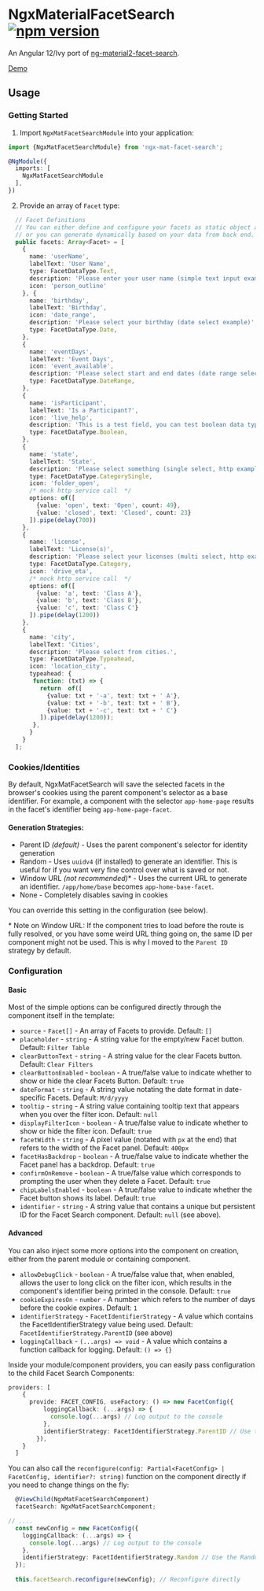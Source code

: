 # NgxMaterialFacetSearch [![npm version](https://badge.fury.io/js/ngx-mat-facet-search.svg)](https://badge.fury.io/js/ngx-mat-facet-search)
An Angular 12/Ivy port of [ng-material2-facet-search](https://github.com/fdeniz/ng-material2-facet-search).

[Demo](https://128keaton.github.io/NgxMatFacetSearch/)

## Usage

### Getting Started
1. Import `NgxMatFacetSearchModule` into your application:
```typescript
import {NgxMatFacetSearchModule} from 'ngx-mat-facet-search';

@NgModule({
  imports: [
    NgxMatFacetSearchModule
  ],
})
```

2. Provide an array of `Facet` type:
```typescript
  // Facet Definitions
  // You can either define and configure your facets as static object array,
  // or you can generate dynamically based on your data from back end.
  public facets: Array<Facet> = [
    {
      name: 'userName',
      labelText: 'User Name',
      type: FacetDataType.Text,
      description: 'Please enter your user name (simple text input example)',
      icon: 'person_outline'
    }, {
      name: 'birthday',
      labelText: 'Birthday',
      icon: 'date_range',
      description: 'Please select your birthday (date select example)',
      type: FacetDataType.Date,
    },
    {
      name: 'eventDays',
      labelText: 'Event Days',
      icon: 'event_available',
      description: 'Please select start and end dates (date range select example)',
      type: FacetDataType.DateRange,
    },
    {
      name: 'isParticipant',
      labelText: 'Is a Participant?',
      icon: 'live_help',
      description: 'This is a test field, you can test boolean data type.',
      type: FacetDataType.Boolean,
    },
    {
      name: 'state',
      labelText: 'State',
      description: 'Please select something (single select, http example)',
      type: FacetDataType.CategorySingle,
      icon: 'folder_open',
      /* mock http service call  */
      options: of([
        {value: 'open', text: 'Open', count: 49},
        {value: 'closed', text: 'Closed', count: 23}
      ]).pipe(delay(700))
    },
    {
      name: 'license',
      labelText: 'License(s)',
      description: 'Please select your licenses (multi select, http example)',
      type: FacetDataType.Category,
      icon: 'drive_eta',
      /* mock http service call  */
      options: of([
        {value: 'a', text: 'Class A'},
        {value: 'b', text: 'Class B'},
        {value: 'c', text: 'Class C'}
      ]).pipe(delay(1200))
    },
    {
      name: 'city',
      labelText: 'Cities',
      description: 'Please select from cities.',
      type: FacetDataType.Typeahead,
      icon: 'location_city',
      typeahead: {
       function: (txt) => {
         return  of([
           {value: txt + '-a', text: txt + ' A'},
           {value: txt + '-b', text: txt + ' B'},
           {value: txt + '-c', text: txt + ' C'}
         ]).pipe(delay(1200));
       },
      }
    }
  ];
```

### Cookies/Identities
By default, NgxMatFacetSearch will save the selected facets in the browser's cookies using the parent component's selector as a base identifier.
For example, a component with the selector `app-home-page` results in the facet's identifier being `app-home-page-facet`.

#### Generation Strategies:
* Parent ID _(default)_ - Uses the parent component's selector for identity generation
* Random - Uses `uuidv4` (if installed) to generate an identifier. This is useful for if you want very fine control over what is saved or not.
* Window URL _(not recommended)_* - Uses the current URL to generate an identifier. `/app/home/base` becomes `app-home-base-facet`. 
* None - Completely disables saving in cookies

You can override this setting in the configuration (see below).

\* Note on Window URL: If the component tries to load before the route is fully resolved, or you have some weird URL thing going on, 
the same ID per component might not be used. This is why I moved to the `Parent ID` strategy by default.

### Configuration

#### Basic
Most of the simple options can be configured directly through the component itself in the template:

* `source` - `Facet[]` - An array of Facets to provide. Default: `[]`
* `placeholder` - `string` - A string value for the empty/new Facet button. Default: `Filter Table`
* `clearButtonText` - `string` - A string value for the clear Facets button. Default: `Clear Filters`
* `clearButtonEnabled` - `boolean` - A true/false value to indicate whether to show or hide the clear Facets Button. Default: `true`
* `dateFormat` - `string` - A string value notating the date format in date-specific Facets. Default: `M/d/yyyy`
* `tooltip` - `string` - A string value containing tooltip text that appears when you over the filter icon. Default: `null`
* `displayFilterIcon` - `boolean` - A true/false value to indicate whether to show or hide the filter icon. Default: `true`
* `facetWidth` - `string` - A pixel value (notated with `px` at the end) that refers to the width of the Facet panel. Default: `400px`
* `facetHasBackdrop` - `boolean` - A true/false value to indicate whether the Facet panel has a backdrop. Default: `true`
* `confirmOnRemove` - `boolean` - A true/false value which corresponds to prompting the user when they delete a Facet. Default: `true`
* `chipLabelsEnabled` - `boolean` - A true/false value to indicate whether the Facet button shows its label. Default: `true`
* `identifier` - `string` - A string value that contains a unique but persistent ID for the Facet Search component. Default: `null` (see above).

#### Advanced

You can also inject some more options into the component on creation, either from the parent module or containing component.

* `allowDebugClick` - `boolean` - A true/false value that, when enabled, allows the user to long click on the filter icon, which results in
the component's identifier being printed in the console. Default: `true`
* `cookieExpiresOn` - `number` - A number which refers to the number of days before the cookie expires. Default: `1`
* `identifierStrategy` - `FacetIdentifierStrategy` - A value which contains the FacetIdentifierStrategy value being used. Default: `FacetIdentifierStrategy.ParentID` (see above)
* `loggingCallback` - `(...args) => void` - A value which contains a function callback for logging. Default: `() => {}`

Inside your module/component providers, you can easily pass configuration to the child Facet Search Components:

```typescript
providers: [
    {
      provide: FACET_CONFIG, useFactory: () => new FacetConfig({
          loggingCallback: (...args) => {
            console.log(...args) // Log output to the console
          },
          identifierStrategy: FacetIdentifierStrategy.ParentID // Use the parent ID strategy
        }),
    }
  ]
```

You can also call the `reconfigure(config: Partial<FacetConfig> | FacetConfig, identifier?: string)` function on the component directly
if you need to change things on the fly:
```typescript
  @ViewChild(NgxMatFacetSearchComponent)
  facetSearch: NgxMatFacetSearchComponent;

// ....
  const newConfig = new FacetConfig({
    loggingCallback: (...args) => {
      console.log(...args) // Log output to the console
    },
    identifierStrategy: FacetIdentifierStrategy.Random // Use the Random strategy
  });
  
  this.facetSearch.reconfigure(newConfig); // Reconfigure directly

```
